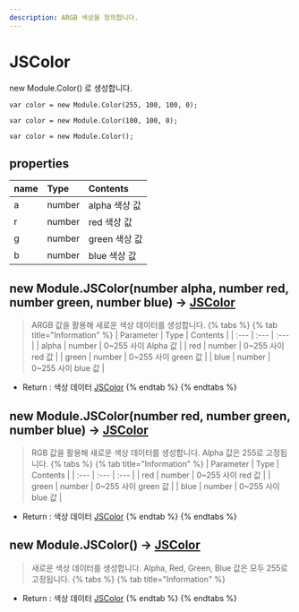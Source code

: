```yaml
---
description: ARGB 색상을 정의합니다.  
---
```


# JSColor
new Module.Color() 로 생성합니다.

```text
var color = new Module.Color(255, 100, 100, 0);
```
```text
var color = new Module.Color(100, 100, 0);
```
```text
var color = new Module.Color();
```

## properties
| name | Type | Contents |
| :--- | :--- | :--- |
| a | number | alpha 색상 값 |
| r | number | red 색상 값 |
| g | number | green 색상 값 |
| b | number | blue 색상 값 |

## new Module.JSColor\(number alpha, number red, number green, number blue\) → [JSColor](jscolor.md)
> ARGB 값을 활용해 새로운 색상 데이터를 생성합니다.
{% tabs %}
{% tab title="Information" %}
| Parameter | Type | Contents |
| :--- | :--- | :--- |
| alpha | number | 0~255 사이 Alpha 값 |
| red | number | 0~255 사이 red 값 |
| green | number | 0~255 사이 green 값 |
| blue | number | 0~255 사이 blue 값 |
* Return : 색상 데이터 [JSColor](jscolor.md)
{% endtab %}
{% endtabs %}

## new Module.JSColor\(number red, number green, number blue\) → [JSColor](jscolor.md)
> RGB 값을 활용해 새로운 색상 데이터를 생성합니다.
> Alpha 값은 255로 고정됩니다.
{% tabs %}
{% tab title="Information" %}
| Parameter | Type | Contents |
| :--- | :--- | :--- |
| red | number | 0~255 사이 red 값 |
| green | number | 0~255 사이 green 값 |
| blue | number | 0~255 사이 blue 값 |
* Return : 색상 데이터 [JSColor](jscolor.md)
{% endtab %}
{% endtabs %}

## new Module.JSColor\(\) → [JSColor](jscolor.md)
> 새로운 색상 데이터를 생성합니다.
> Alpha, Red, Green, Blue 값은 모두 255로 고정됩니다.
{% tabs %}
{% tab title="Information" %}
* Return : 색상 데이터 [JSColor](jscolor.md)
{% endtab %}
{% endtabs %}